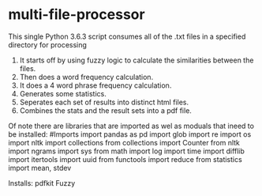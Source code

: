 # multi-file-processor
This single Python 3.6.3 script consumes all of the .txt files in a specified directory for processing

1) It starts off by using fuzzy logic to calculate the similarities between the files.
2) Then does a word frequency calculation.
3) It does a 4 word phrase frequency calculation.
4) Generates some statistics.
5) Seperates each set of results into distinct html files.
6) Combines the stats and the result sets into a pdf file.

Of note there are libraries that are imported as wel as moduals that ineed to be installed:
#Imports
import pandas as pd
import glob
import re
import os
import nltk
import collections
from collections import Counter
from nltk import ngrams
import sys
from math import log
import time
import difflib
import itertools
import uuid
from functools import reduce
from statistics import mean, stdev

Installs:
pdfkit
Fuzzy



